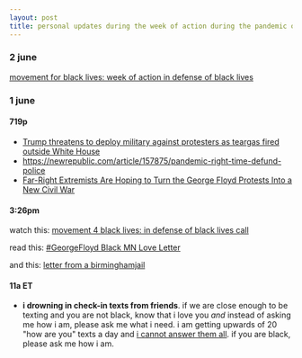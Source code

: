 ```yaml
---
layout: post
title: personal updates during the week of action during the pandemic of covid
---
```


### 2 june

[movement for black lives: week of action in defense of black lives](https://m4bl.org/week-of-action/?link_id=2&can_id=74178449b47fd72c6abc9793630620a7&source=email-its-time-join-m4bl-in-defense-of-black-lives&email_referrer=email_820064&email_subject=its-time-join-m4bl-in-defense-of-black-lives)

### 1 june 

#### 719p 

* [Trump threatens to deploy military against protesters as teargas fired outside White House](https://www.theguardian.com/us-news/live/2020/jun/01/george-floyd-protests-donald-trump-white-house-washington-police-brutality-minneapolis-latest-news-updates)
* <https://newrepublic.com/article/157875/pandemic-right-time-defund-police>
* [Far-Right Extremists Are Hoping to Turn the George Floyd Protests Into a New Civil War](https://www.vice.com/en_us/article/pkyb9b/far-right-extremists-are-hoping-to-turn-the-george-floyd-protests-into-a-new-civil-war)

#### 3:26pm 

watch this: [movement 4 black lives: in defense of black lives call](https://m4bl.org/events/m4bl-national-call-in-defense-of-black-life/)

read this: [#GeorgeFloyd Black MN Love Letter](http://bit.ly/BlackMNLoveLetter)

and this: [letter from a birminghamjail](https://www.africa.upenn.edu/Articles_Gen/Letter_Birmingham.html)


#### 11a ET

* **i drowning in check-in texts from friends**. if we are close enough to be texting and you are not black, know that i love you *and* instead of asking me how i am, please ask me what i need. i am getting upwards of 20 "how are you" texts a day and [i cannot answer them all](http://lqb2.co/blog///2020/04/03/drowning-in-check-ins/). if you are black, please ask me how i am. 

